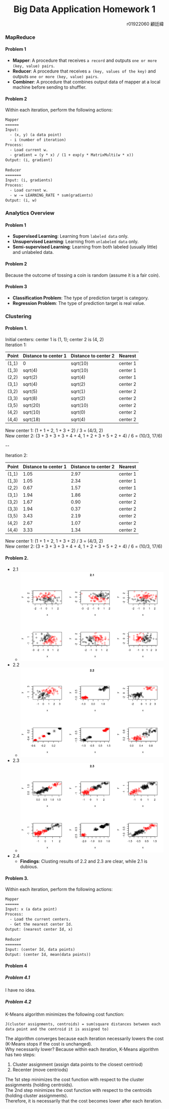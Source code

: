 <h1 align="center">Big Data Application Homework 1</h1>
<p align="right">r01922060 顧廷緯</p>

### MapReduce
#### Problem 1
- **Mapper**: A procedure that receives `a record` and outputs `one or more (key, value) pairs`.
- **Reducer**: A procedure that receives `a (key, values of the key)` and outputs `one or more (key, value) pairs`.
- **Combiner**: A procedure that combines output data of mapper at a local machine before sending to shuffler.

#### Problem 2
Within each iteration, perform the following actions:
```
Mapper
======
Input:
  - (x, y) (a data point)
  - i (number of iteration)
Process: 
  - Load current w.
  - gradient = (y * x) / (1 + exp(y * MatrixMulti(w * x))
Output: (i, gradient)

Reducer
=======
Input: (i, gradients)
Process:
  - Load current w.
  - w -= LEARNING_RATE * sum(gradients)
Output: (i, w)
```

### Analytics Overview
#### Problem 1
- **Supervised Learning**: Learning from `labeled data` only.
- **Unsupervised Learning**: Learning from `unlabeled data` only.
- **Semi-supervised Learning**: Learning from both labeled (usually little) and unlabeled data.
#### Problem 2
Because the outcome of tossing a coin is random (assume it is a fair coin).

#### Problem 3
- **Classification Problem**: The type of prediction target is category.
- **Regression Problem**: The type of prediction target is real value.

### Clustering
#### Problem 1.  

Initial centers: center 1 is (1, 1); center 2 is (4, 2)  
Iteration 1:

Point | Distance to center 1 | Distance to center 2 | Nearest
------|-----------------------------|-----------------------------|---------
(1,1) | 0 | sqrt(10) | center 1
(1,3) | sqrt(4) | sqrt(10) | center 1
(2,2) | sqrt(2) | sqrt(4) | center 1
(3,1) | sqrt(4) | sqrt(2) | center 2
(3,2) | sqrt(5) | sqrt(1) | center 2
(3,3) | sqrt(8) | sqrt(2) | center 2
(3,5) | sqrt(20) | sqrt(10) | center 2
(4,2) | sqrt(10) | sqrt(0) | center 2
(4,4) | sqrt(18) | sqrt(4) | center 2

New center 1: (1 + 1 + 2, 1 + 3 + 2) / 3 = (4/3, 2)  
New center 2: (3 + 3 + 3 + 3 + 4 + 4, 1 + 2 + 3 + 5 + 2 + 4) / 6 = (10/3, 17/6)

--

Iteration 2:

Point | Distance to center 1 | Distance to center 2 | Nearest
------|-----------------------------|-----------------------------|---------
(1,1) | 1.05 | 2.97 | center 1
(1,3) | 1.05 | 2.34 | center 1
(2,2) | 0.67 | 1.57 | center 1
(3,1) | 1.94 | 1.86 | center 2
(3,2) | 1.67 | 0.90 | center 2
(3,3) | 1.94 | 0.37 | center 2
(3,5) | 3.43 | 2.19 | center 2
(4,2) | 2.67 | 1.07 | center 2
(4,4) | 3.33 | 1.34 | center 2

New center 1: (1 + 1 + 2, 1 + 3 + 2) / 3 = (4/3, 2)  
New center 2: (3 + 3 + 3 + 3 + 4 + 4, 1 + 2 + 3 + 5 + 2 + 4) / 6 = (10/3, 17/6)

#### Problem 2.  
  - 2.1 
    - ![2.1.png](./2.1.png)
  - 2.2
    - ![2.2.png](./2.2.png)
  - 2.3
    - ![2.3.png](./2.3.png)
  - 2.4
    - **Findings**: Clusting results of 2.2 and 2.3 are clear, while 2.1 is dubious.

#### Problem 3.  
Within each iteration, perform the following actions:
```
Mapper
======
Input: x (a data point)
Process:
  - Load the current centers.
  - Get the nearest center Id.
Output: (nearest center Id, x)

Reducer
=======
Input: (center Id, data points)
Output: (center Id, mean(data points))
```

#### Problem 4
##### Problem 4.1
I have no idea.

##### Problem 4.2
K-Means algorithm minimizes the following cost function:
```
J(cluster assignments, centroids) = sum(square distances between each data point and the centroid it is assigned to)
```
The algorithm converges because each iteration necessarily lowers the cost (K-Means stops if the cost is unchanged).  
Why necessarily lower? Because within each iteration, K-Means algorithm has two steps:

1. Cluster assignment (assign data points to the closest centriod)
2. Recenter (move centriods)

The 1st step minimizes the cost function with respect to the cluster assignments (holding centroids).    
The 2nd step minimizes the cost function with respect to the centroids (holding cluster assignments).  
Therefore, it is necessarily that the cost becomes lower after each iteration.
